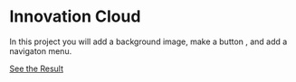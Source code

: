 # Innovation Cloud

In this project you will add a background image, make a button , and add a navigaton menu.





[See the Result](https://denishromenko.gitbooks.io/codeacademy_doc/content/html_css_projects/innovation_cloud.html)
